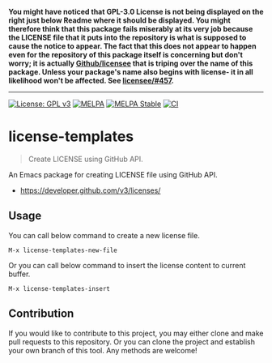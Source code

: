 **You might have noticed that GPL-3.0 License is not being displayed
on the right just below Readme where it should be displayed. You
might therefore think that this package fails miserably at its very
job because the LICENSE file that it puts into the repository is
what is supposed to cause the notice to appear. The fact that this
does not appear to happen even for the repository of this package
itself is concerning but don't worry; it is actually [Github/licensee](https://github.com/licensee/licensee)
that is triping over the name of this package. Unless your package's
name also begins with license- it in all likelihood won't be affected.
See [licensee/#457](https://github.com/licensee/licensee/issues/457).**

---

[![License: GPL v3](https://img.shields.io/badge/License-GPL%20v3-blue.svg)](https://www.gnu.org/licenses/gpl-3.0)
[![MELPA](https://melpa.org/packages/license-templates-badge.svg)](https://melpa.org/#/license-templates)
[![MELPA Stable](https://stable.melpa.org/packages/license-templates-badge.svg)](https://stable.melpa.org/#/license-templates)
[![CI](https://github.com/jcs-elpa/license-templates/actions/workflows/test.yml/badge.svg)](https://github.com/jcs-elpa/license-templates/actions/workflows/test.yml)

# license-templates
> Create LICENSE using GitHub API.

An Emacs package for creating LICENSE file using GitHub API.

* https://developer.github.com/v3/licenses/

## Usage

You can call below command to create a new license file.

```
M-x license-templates-new-file
```

Or you can call below command to insert the license content to current buffer.

```
M-x license-templates-insert
```

## Contribution

If you would like to contribute to this project, you may either
clone and make pull requests to this repository. Or you can
clone the project and establish your own branch of this tool.
Any methods are welcome!
